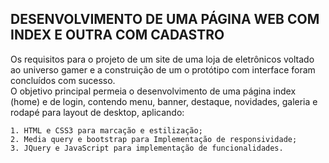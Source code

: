 ## DESENVOLVIMENTO DE UMA PÁGINA WEB COM INDEX E OUTRA COM CADASTRO 

 Os requisitos para o projeto de um site de uma loja de eletrônicos voltado ao universo gamer e a construição de um o protótipo com interface foram concluídos com sucesso.  
 O objetivo principal permeia o desenvolvimento de uma página index (home) e de login, contendo menu, banner, destaque, novidades, galeria e rodapé para layout de desktop, aplicando:
  
    1. HTML e CSS3 para marcação e estilização;  
    2. Media query e bootstrap para Implementação de responsividade;  
    3. JQuery e JavaScript para implementação de funcionalidades.
